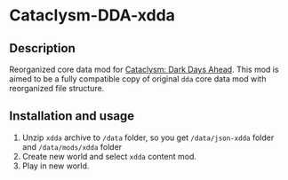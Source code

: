 # Cataclysm-DDA-xdda
## Description

Reorganized core data mod for [Cataclysm: Dark Days Ahead](http://en.cataclysmdda.com/). This mod is aimed to be a fully compatible copy of original `dda` core data mod with reorganized file structure.

## Installation and usage

1. Unzip `xdda` archive to `/data` folder, so you get `/data/json-xdda` folder and `/data/mods/xdda` folder
2. Create new world and select `xdda` content mod.
3. Play in new world.

